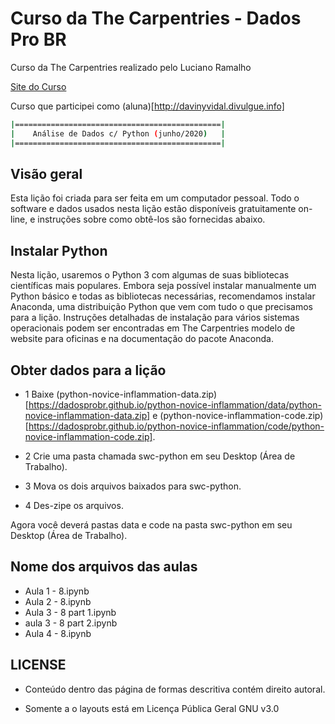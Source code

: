 # Curso da The Carpentries - Dados Pro BR

Curso da The Carpentries realizado pelo Luciano Ramalho
  
[Site do Curso](https://dadosprobr.github.io/python-novice-inflammation/index.html)

Curso que participei como (aluna)[http://davinyvidal.divulgue.info]
  
```bash
|==============================================|
|    Análise de Dados c/ Python (junho/2020)   |
|==============================================|
```

## Visão geral

Esta lição foi criada para ser feita em um computador pessoal. Todo o software e dados usados ​​nesta lição estão disponíveis gratuitamente on-line, e instruções sobre como obtê-los são fornecidas abaixo.

## Instalar Python
Nesta lição, usaremos o Python 3 com algumas de suas bibliotecas científicas mais populares. Embora seja possível instalar manualmente um Python básico e todas as bibliotecas necessárias, recomendamos instalar Anaconda, uma distribuição Python que vem com tudo o que precisamos para a lição. Instruções detalhadas de instalação para vários sistemas operacionais podem ser encontradas em The Carpentries modelo de website para oficinas e na documentação do pacote Anaconda.

## Obter dados para a lição
* 1 Baixe (python-novice-inflammation-data.zip)[https://dadosprobr.github.io/python-novice-inflammation/data/python-novice-inflammation-data.zip] e (python-novice-inflammation-code.zip)[https://dadosprobr.github.io/python-novice-inflammation/code/python-novice-inflammation-code.zip].

* 2 Crie uma pasta chamada swc-python em seu Desktop (Área de Trabalho).

* 3 Mova os dois arquivos baixados para swc-python.

* 4 Des-zipe os arquivos.

Agora você deverá pastas data e code na pasta swc-python em seu Desktop (Área de Trabalho).


## Nome dos arquivos das aulas

- Aula 1 - 8.ipynb
- Aula 2 - 8.ipynb
- Aula 3 - 8 part 1.ipynb
- aula 3 - 8 part 2.ipynb
- Aula 4 - 8.ipynb

  
## LICENSE
* Conteúdo dentro das página de formas descritiva contém direito autoral.

* Somente a o layouts está em Licença Pública Geral GNU v3.0

